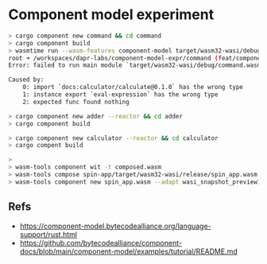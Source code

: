 # Component model experiment

```sh
> cargo component new command && cd command
> cargo component build
> wasmtime run --wasm-features component-model target/wasm32-wasi/debug/command.wasm 
root ➜ /workspaces/dapr-labs/component-model-expr/command (feat/component-model) $ wasmtime run --wasm-features component-model target/wasm32-wasi/debug/command.wasm 
Error: failed to run main module `target/wasm32-wasi/debug/command.wasm`

Caused by:
    0: import `docs:calculator/calculate@0.1.0` has the wrong type
    1: instance export `eval-expression` has the wrong type
    2: expected func found nothing
```

```sh
> cargo component new adder --reactor && cd adder
> cargo component build
```

```sh
> cargo component new calculator --reactor && cd calculator
> cargo compent build
```

```sh
>
> wasm-tools component wit -t composed.wasm
> wasm-tools compose spin-app/target/wasm32-wasi/release/spin_app.wasm -d composed.wasm -o spin_app.wasm
> wasm-tools component new spin_app.wasm --adapt wasi_snapshot_preview1.command.wasm -o spin_app_adapted.wasm
```

## Refs
- https://component-model.bytecodealliance.org/language-support/rust.html
- https://github.com/bytecodealliance/component-docs/blob/main/component-model/examples/tutorial/README.md